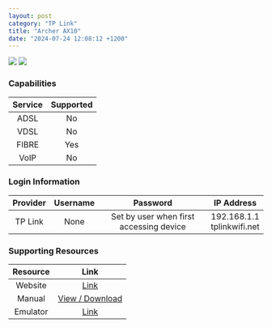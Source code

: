 ```yaml
---
layout: post
category: "TP Link"
title: "Archer AX10"
date: "2024-07-24 12:08:12 +1200"
---
```

<img src="https://hnsfpau.imgix.net/5/images/detailed/144/4607369_001.jpg?fit=fill&bg=0FFF&w=1500&h=844&auto=format,compress" class="modem_image">
<img src="https://www.noelleeming.co.nz/dw/image/v2/BDMG_PRD/on/demandware.static/-/Sites-nlg-master-catalog/default/dw176b8dd0/images/hi-res/2B/2D/N207582_2.jpg?sw=765&sh=765" class="modem_image">

### Capabilities

| Service | Supported |
| :-: | :-: |
| ADSL | No |
| VDSL | No |
| FIBRE | Yes |
| VoIP | No |

### Login Information

| Provider | Username | Password | IP Address |
| :-: | :-: | :-: | :-: |
| TP Link | None | Set by user when first accessing device | 192.168.1.1<br>tplinkwifi.net |

### Supporting Resources

| Resource | Link |
| :-: | :-: |
| Website | [Link](https://www.tp-link.com/us/home-networking/wifi-router/archer-ax10/) |
| Manual | [View / Download](https://www.tp-link.com/us/user-guides/archer-ax10&ax1500_v1/?modelName=Archer%20AX10) |
| Emulator | [Link](https://emulator.tp-link.com/ax10v2_router/development/index.html) |
